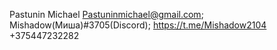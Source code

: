 Pastunin Michael
Pastuninmichael@gmail.com; Mishadow(Миша)#3705(Discord); https://t.me/Mishadow2104
+375447232282


